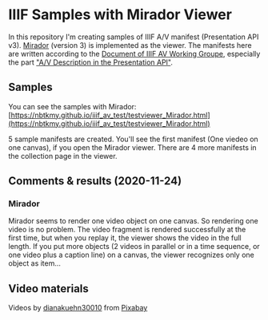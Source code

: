 # IIIF Samples with Mirador Viewer

In this repository I'm creating samples of IIIF A/V manifest (Presentation API v3). [Mirador](https://projectmirador.org/) (version 3) is implemented as the viewer. 
The manifests here are written according to the [Document of IIIF AV Working Groupe](https://github.com/IIIF/iiif-av/blob/master/source/api/av/index.md), especially the part ["A/V Description in the Presentation API"](https://github.com/IIIF/iiif-av/blob/master/source/api/av/index.md#av-description-in-the-presentation-api).


## Samples 
You can see the samples with Mirador:
[https://nbtkmy.github.io/iiif_av_test/testviewer_Mirador.html](https://nbtkmy.github.io/iiif_av_test/testviewer_Mirador.html)

5 sample manifests are created. You'll see the first manifest (One viedeo on one canvas), if you open the Mirador viewer. 
There are 4 more manifests in the collection page in the viewer. 

## Comments & results (2020-11-24)
### Mirador
Mirador seems to render one video object on one canvas. So rendering one video is no problem. 
The video fragment is rendered successfully at the first time, but when you replay it, the viewer shows the video in the full length. 
If you put more objects (2 videos in parallel or in a time sequence, or one video plus a caption line) on a canvas, the viewer recognizes only one object as item...


## Video materials
Videos by [dianakuehn30010](https://pixabay.com/ja/users/dianakuehn30010-850136/?utm_source=link-attribution&amp;utm_medium=referral&amp;utm_campaign=image&amp;utm_content=26931">dianakuehn30010) from [Pixabay](https://pixabay.com/ja/?utm_source=link-attribution&amp;utm_medium=referral&amp;utm_campaign=image&amp;utm_content=26931)
